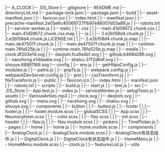 |-- A_CLOCK
    |-- .DS_Store
    |-- .gitignore
    |-- README.md
    |-- directoryList.md
    |-- package-lock.json
    |-- package.json
    |-- build
    |   |-- asset-manifest.json
    |   |-- favicon.ico
    |   |-- index.html
    |   |-- manifest.json
    |   |-- precache-manifest.2e05e6c40069727f1b97e86007d53a88.js
    |   |-- robots.txt
    |   |-- service-worker.js
    |   |-- static
    |       |-- css
    |       |   |-- main.41d59672.chunk.css
    |       |   |-- main.41d59672.chunk.css.map
    |       |-- js
    |       |   |-- 2.e2b158d4.chunk.js
    |       |   |-- 2.e2b158d4.chunk.js.LICENSE.txt
    |       |   |-- 2.e2b158d4.chunk.js.map
    |       |   |-- main.de47507f.chunk.js
    |       |   |-- main.de47507f.chunk.js.map
    |       |   |-- runtime-main.76fa525b.js
    |       |   |-- runtime-main.76fa525b.js.map
    |       |-- media
    |           |-- clock.df203e14.svg
    |           |-- daojishi.fca9a4b1.svg
    |           |-- github.b468d286.svg
    |           |-- naozhong.e1ddaabe.svg
    |           |-- shalou.37f2d6df.svg
    |           |-- shouye.88881169.svg
    |-- config
    |   |-- env.js
    |   |-- getHttpsConfig.js
    |   |-- modules.js
    |   |-- paths.js
    |   |-- pnpTs.js
    |   |-- webpack.config.js
    |   |-- webpackDevServer.config.js
    |   |-- jest
    |       |-- cssTransform.js
    |       |-- fileTransform.js
    |-- public
    |   |-- favicon.ico
    |   |-- index.html
    |   |-- manifest.json
    |   |-- robots.txt
    |-- scripts
    |   |-- build.js
    |   |-- start.js
    |   |-- test.js
    |-- src
        |-- .DS_Store
        |-- App.test.js
        |-- index.js
        |-- serviceWorker.js
        |-- setupTests.js
        |-- assets
        |   |-- VariousArtists.mp3
        |   |-- clock.svg
        |   |-- daojishi.svg
        |   |-- github.svg
        |   |-- menu.svg
        |   |-- naozhong.svg
        |   |-- shalou.svg
        |   |-- shouye.svg
        |-- components
        |   |-- button
        |   |   |-- button.js
        |   |-- footer
        |   |   |-- footer.js
        |   |   |-- footer.module.scss
        |   |-- globalSCSS
        |   |   |-- App.scss
        |   |   |-- Neumorphism.scss
        |   |   |-- color.scss
        |   |   |-- flex.scss
        |   |   |-- init.scss
        |   |-- header
        |   |   |-- Nav.js
        |   |   |-- Nav.module.scss
        |   |-- pickers
        |       |-- TimePicker.js
        |-- pages
        |   |-- home
        |       |-- home.js
        |       |-- home.module.scss
        |       |-- components
        |           |-- AnalogClock.js
        |           |-- AnalogClock.module.scss
        |           |-- AnalogClock有状态组件.js
        |           |-- DigitalClock.js
        |           |-- DigitalClock有状态组件.js
        |           |-- HomeMenu.js
        |           |-- HomeMenu.module.scss
        |           |-- clock.js
        |           |-- featuresList.js
        |-- utils
